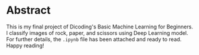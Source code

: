 # Abstract
This is my final project of Dicoding's Basic Machine Learning for Beginners. </br>
I classify images of rock, paper, and scissors using Deep Learning model. </br>
For further details, the `.ipynb` file has been attached and ready to read. </br>
Happy reading!
